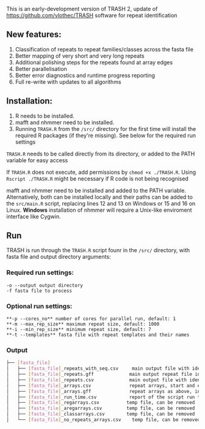 This is an early-development version of TRASH 2, update of https://github.com/vlothec/TRASH software for repeat identification

## New features:
1. Classification of repeats to repeat families/classes across the fasta file
2. Better mapping of very short and very long repeats
3. Additional polishing steps for the repeats found at array edges
4. Better parallelisation
5. Better error diagnostics and runtime progress reporting
6. Full re-write with updates to all algorithms


## Installation:
1. R needs to be installed.
2. mafft and nhmmer need to be installed.
3. Running ```TRASH.R``` from the ```/src/``` directory for the first time will install the required R packages (if they're missing). See below for the required run settings

```TRASH.R``` needs to be called directly from its directory, or added to the PATH variable for easy access

If ```TRASH.R``` does not execute, add permissions by ```chmod +x ./TRASH.R```. Using ```Rscript ./TRASH.R``` might be necessary if R code is not being recognised

mafft and nhmmer need to be installed and added to the PATH variable. Alternatively, both can be installed locally and their paths can be added to the ```src/main.R``` script, replacing lines 12 and 13 on Windows or 15 and 16 on Linux. **Windows** installation of nhmmer will require a Unix-like enviroment interface like Cygwin.


## Run

TRASH is run through the ```TRASH.R``` script founr in the ```/src/``` directory, with fasta file and output directory arguments:

### Required run settings:
```
-o --output output directory
-f fasta file to process
```

### Optional run settings:
```
**-p --cores_no** number of cores for parallel run, default: 1
**-m --max_rep_size** maximum repeat size, default: 1000
**-i --min_rep_size** minimum repeat size, default: 7
**-t --templates** fasta file with repeat templates and their names 
```

### Output

```bash
├── [fasta_file]
│   ├── [fasta_file]_repeats_with_seq.csv  	  main output file with identified repeats
│   ├── [fasta_file]_repeats.gff			 main output repeat file in gff format
│   ├── [fasta_file]_repeats.csv			 main output file with identified repeats without sequence column
│   ├── [fasta_file]_arrays.csv				 repeat arrays, start and end are not perfectly aligned with repeats, but can be used to get locations of repeats without loading in potentially big repeat files
│   ├── [fasta_file]_arrays.gff				 repeat arrays as above, in gff format
│   ├── [fasta_file]_run_time.csv			 report of the script run time
│   ├── [fasta_file]_regarrays.csv        	temp file, can be removed
│   ├── [fasta_file]_aregarrays.csv  		temp file, can be removed
│   ├── [fasta_file]_classarrays.csv  		temp file, can be removed
│   └── [fasta_file]_no_repeats_arrays.csv    temp file, can be removed
```
